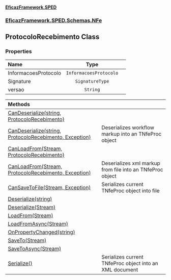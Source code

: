 #### [EficazFramework.SPED](EficazFrameworkSPED.md 'EficazFramework SPED')
### [EficazFramework.SPED.Schemas.NFe](EficazFramework.SPED.Schemas.NFe.md 'EficazFramework.SPED.Schemas.NFe')

## ProtocoloRecebimento Class
### Properties

| Name | Type | |
| :--- | :---: | :--- |
| InformacoesProtocolo | `InformacoesProtocolo` |  |
| Signature | `SignatureType` |  |
| versao | `String` |  |

| Methods | |
| :--- | :--- |
| [CanDeserialize(string, ProtocoloRecebimento)](EficazFramework.SPED.Schemas.NFe/ProtocoloRecebimento/CanDeserialize(string,ProtocoloRecebimento).md 'EficazFramework.SPED.Schemas.NFe.ProtocoloRecebimento.CanDeserialize(string, EficazFramework.SPED.Schemas.NFe.ProtocoloRecebimento)') | |
| [CanDeserialize(string, ProtocoloRecebimento, Exception)](EficazFramework.SPED.Schemas.NFe/ProtocoloRecebimento/CanDeserialize(string,ProtocoloRecebimento,Exception).md 'EficazFramework.SPED.Schemas.NFe.ProtocoloRecebimento.CanDeserialize(string, EficazFramework.SPED.Schemas.NFe.ProtocoloRecebimento, System.Exception)') | Deserializes workflow markup into an TNfeProc object |
| [CanLoadFrom(Stream, ProtocoloRecebimento)](EficazFramework.SPED.Schemas.NFe/ProtocoloRecebimento/CanLoadFrom(Stream,ProtocoloRecebimento).md 'EficazFramework.SPED.Schemas.NFe.ProtocoloRecebimento.CanLoadFrom(System.IO.Stream, EficazFramework.SPED.Schemas.NFe.ProtocoloRecebimento)') | |
| [CanLoadFrom(Stream, ProtocoloRecebimento, Exception)](EficazFramework.SPED.Schemas.NFe/ProtocoloRecebimento/CanLoadFrom(Stream,ProtocoloRecebimento,Exception).md 'EficazFramework.SPED.Schemas.NFe.ProtocoloRecebimento.CanLoadFrom(System.IO.Stream, EficazFramework.SPED.Schemas.NFe.ProtocoloRecebimento, System.Exception)') | Deserializes xml markup from file into an TNfeProc object |
| [CanSaveToFile(Stream, Exception)](EficazFramework.SPED.Schemas.NFe/ProtocoloRecebimento/CanSaveToFile(Stream,Exception).md 'EficazFramework.SPED.Schemas.NFe.ProtocoloRecebimento.CanSaveToFile(System.IO.Stream, System.Exception)') | Serializes current TNfeProc object into file |
| [Deserialize(string)](EficazFramework.SPED.Schemas.NFe/ProtocoloRecebimento/Deserialize(string).md 'EficazFramework.SPED.Schemas.NFe.ProtocoloRecebimento.Deserialize(string)') | |
| [Deserialize(Stream)](EficazFramework.SPED.Schemas.NFe/ProtocoloRecebimento/Deserialize(Stream).md 'EficazFramework.SPED.Schemas.NFe.ProtocoloRecebimento.Deserialize(System.IO.Stream)') | |
| [LoadFrom(Stream)](EficazFramework.SPED.Schemas.NFe/ProtocoloRecebimento/LoadFrom(Stream).md 'EficazFramework.SPED.Schemas.NFe.ProtocoloRecebimento.LoadFrom(System.IO.Stream)') | |
| [LoadFromAsync(Stream)](EficazFramework.SPED.Schemas.NFe/ProtocoloRecebimento/LoadFromAsync(Stream).md 'EficazFramework.SPED.Schemas.NFe.ProtocoloRecebimento.LoadFromAsync(System.IO.Stream)') | |
| [OnPropertyChanged(string)](EficazFramework.SPED.Schemas.NFe/ProtocoloRecebimento/OnPropertyChanged(string).md 'EficazFramework.SPED.Schemas.NFe.ProtocoloRecebimento.OnPropertyChanged(string)') | |
| [SaveTo(Stream)](EficazFramework.SPED.Schemas.NFe/ProtocoloRecebimento/SaveTo(Stream).md 'EficazFramework.SPED.Schemas.NFe.ProtocoloRecebimento.SaveTo(System.IO.Stream)') | |
| [SaveToAsync(Stream)](EficazFramework.SPED.Schemas.NFe/ProtocoloRecebimento/SaveToAsync(Stream).md 'EficazFramework.SPED.Schemas.NFe.ProtocoloRecebimento.SaveToAsync(System.IO.Stream)') | |
| [Serialize()](EficazFramework.SPED.Schemas.NFe/ProtocoloRecebimento/Serialize().md 'EficazFramework.SPED.Schemas.NFe.ProtocoloRecebimento.Serialize()') | Serializes current TNfeProc object into an XML document |
